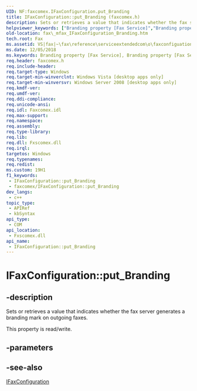 ```yaml
---
UID: NF:faxcomex.IFaxConfiguration.put_Branding
title: IFaxConfiguration::put_Branding (faxcomex.h)
description: Sets or retrieves a value that indicates whether the fax server generates a branding mark on outgoing faxes.
helpviewer_keywords: ["Branding property [Fax Service]","Branding property [Fax Service]","IFaxConfiguration interface","IFaxConfiguration interface [Fax Service]","Branding property","IFaxConfiguration.Branding","IFaxConfiguration.put_Branding","IFaxConfiguration::Branding","IFaxConfiguration::get_Branding","IFaxConfiguration::put_Branding","_mfax_IFaxConfiguration_Branding","fax._mfax_IFaxConfiguration_Branding","faxcomex/IFaxConfiguration::Branding","faxcomex/IFaxConfiguration::get_Branding","faxcomex/IFaxConfiguration::put_Branding","put_Branding"]
old-location: fax\_mfax_IFaxConfiguration_Branding.htm
tech.root: Fax
ms.assetid: VS|fax|~\fax\reference\serviceextendedcom\o\faxconfiguation\branding.htm
ms.date: 12/05/2018
ms.keywords: Branding property [Fax Service], Branding property [Fax Service],IFaxConfiguration interface, IFaxConfiguration interface [Fax Service],Branding property, IFaxConfiguration.Branding, IFaxConfiguration.put_Branding, IFaxConfiguration::Branding, IFaxConfiguration::get_Branding, IFaxConfiguration::put_Branding, _mfax_IFaxConfiguration_Branding, fax._mfax_IFaxConfiguration_Branding, faxcomex/IFaxConfiguration::Branding, faxcomex/IFaxConfiguration::get_Branding, faxcomex/IFaxConfiguration::put_Branding, put_Branding
req.header: faxcomex.h
req.include-header: 
req.target-type: Windows
req.target-min-winverclnt: Windows Vista [desktop apps only]
req.target-min-winversvr: Windows Server 2008 [desktop apps only]
req.kmdf-ver: 
req.umdf-ver: 
req.ddi-compliance: 
req.unicode-ansi: 
req.idl: Faxcomex.idl
req.max-support: 
req.namespace: 
req.assembly: 
req.type-library: 
req.lib: 
req.dll: Fxscomex.dll
req.irql: 
targetos: Windows
req.typenames: 
req.redist: 
ms.custom: 19H1
f1_keywords:
 - IFaxConfiguration::put_Branding
 - faxcomex/IFaxConfiguration::put_Branding
dev_langs:
 - c++
topic_type:
 - APIRef
 - kbSyntax
api_type:
 - COM
api_location:
 - Fxscomex.dll
api_name:
 - IFaxConfiguration::put_Branding
---
```


# IFaxConfiguration::put_Branding


## -description

Sets or retrieves a value that indicates whether the fax server generates a branding mark on outgoing faxes.

This property is read/write.

## -parameters

## -see-also

<a href="/previous-versions/windows/desktop/api/faxcomex/nn-faxcomex-ifaxconfiguration">IFaxConfiguration</a>

